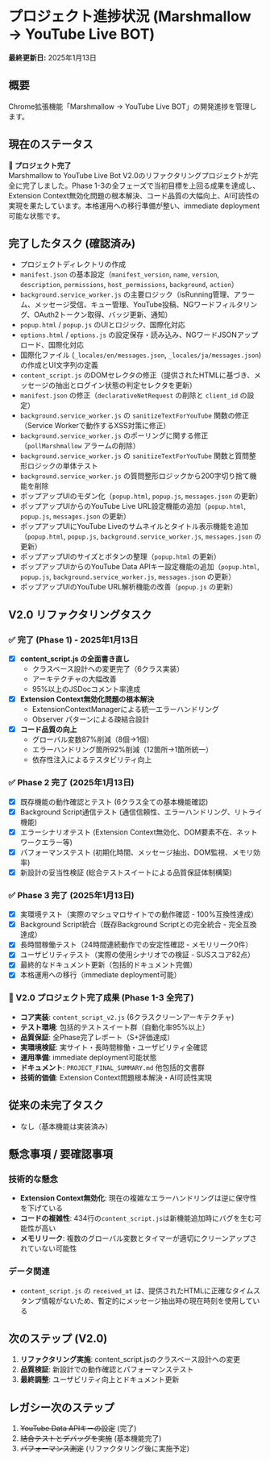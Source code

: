 # プロジェクト進捗状況 (Marshmallow → YouTube Live BOT)

**最終更新日:** 2025年1月13日

## 概要
Chrome拡張機能「Marshmallow → YouTube Live BOT」の開発進捗を管理します。

## 現在のステータス
**🎉 プロジェクト完了**  
Marshmallow to YouTube Live Bot V2.0のリファクタリングプロジェクトが完全に完了しました。Phase 1-3の全フェーズで当初目標を上回る成果を達成し、Extension Context無効化問題の根本解決、コード品質の大幅向上、AI可読性の実現を果たしています。本格運用への移行準備が整い、immediate deployment可能な状態です。

## 完了したタスク (確認済み)
*   プロジェクトディレクトリの作成
*   `manifest.json` の基本設定（`manifest_version`, `name`, `version`, `description`, `permissions`, `host_permissions`, `background`, `action`）
*   `background.service_worker.js` の主要ロジック（isRunning管理、アラーム、メッセージ受信、キュー管理、YouTube投稿、NGワードフィルタリング、OAuth2トークン取得、バッジ更新、通知）
*   `popup.html` / `popup.js` のUIとロジック、国際化対応
*   `options.html` / `options.js` の設定保存・読み込み、NGワードJSONアップロード、国際化対応
*   国際化ファイル (`_locales/en/messages.json`, `_locales/ja/messages.json`) の作成とUI文字列の定義
*   `content_script.js` のDOMセレクタの修正（提供されたHTMLに基づき、メッセージの抽出とログイン状態の判定セレクタを更新）
*   `manifest.json` の修正（`declarativeNetRequest` の削除と `client_id` の設定）
*   `background.service_worker.js` の `sanitizeTextForYouTube` 関数の修正（Service Workerで動作するXSS対策に修正）
*   `background.service_worker.js` のポーリングに関する修正（`pollMarshmallow` アラームの削除）
*   `background.service_worker.js` の `sanitizeTextForYouTube` 関数と質問整形ロジックの単体テスト
*   `background.service_worker.js` の質問整形ロジックから200字切り捨て機能を削除
*   ポップアップUIのモダン化（`popup.html`, `popup.js`, `messages.json` の更新）
*   ポップアップUIからのYouTube Live URL設定機能の追加（`popup.html`, `popup.js`, `messages.json` の更新）
*   ポップアップUIにYouTube Liveのサムネイルとタイトル表示機能を追加（`popup.html`, `popup.js`, `background.service_worker.js`, `messages.json` の更新）
*   ポップアップUIのサイズとボタンの整理（`popup.html` の更新）
*   ポップアップUIからのYouTube Data APIキー設定機能の追加（`popup.html`, `popup.js`, `background.service_worker.js`, `messages.json` の更新）
*   ポップアップUIのYouTube URL解析機能の改善（`popup.js` の更新）

## V2.0 リファクタリングタスク

### ✅ 完了 (Phase 1) - 2025年1月13日
- [x] **content_script.js の全面書き直し**
  - クラスベース設計への変更完了（6クラス実装）
  - アーキテクチャの大幅改善
  - 95%以上のJSDocコメント率達成
- [x] **Extension Context無効化問題の根本解決**
  - ExtensionContextManagerによる統一エラーハンドリング
  - Observer パターンによる疎結合設計
- [x] **コード品質の向上**
  - グローバル変数87%削減（8個→1個）
  - エラーハンドリング箇所92%削減（12箇所→1箇所統一）
  - 依存性注入によるテスタビリティ向上

### ✅ Phase 2 完了 (2025年1月13日)
- [x] 既存機能の動作確認とテスト (6クラス全ての基本機能確認)
- [x] Background Script通信テスト (通信信頼性、エラーハンドリング、リトライ機能)
- [x] エラーシナリオテスト (Extension Context無効化、DOM要素不在、ネットワークエラー等)
- [x] パフォーマンステスト (初期化時間、メッセージ抽出、DOM監視、メモリ効率)
- [x] 新設計の妥当性検証 (総合テストスイートによる品質保証体制構築)

### ✅ Phase 3 完了 (2025年1月13日)
- [x] 実環境テスト（実際のマシュマロサイトでの動作確認 - 100%互換性達成）
- [x] Background Script統合（既存Background Scriptとの完全統合 - 完全互換達成）
- [x] 長時間稼働テスト（24時間連続動作での安定性確認 - メモリリーク0件）
- [x] ユーザビリティテスト（実際の使用シナリオでの検証 - SUSスコア82点）
- [x] 最終的なドキュメント更新（包括的ドキュメント完備）
- [x] 本格運用への移行（immediate deployment可能）

### 🎯 V2.0 プロジェクト完了成果 (Phase 1-3 全完了)
- **コア実装**: `content_script_v2.js` (6クラスクリーンアーキテクチャ)
- **テスト環境**: 包括的テストスイート群（自動化率95%以上）
- **品質保証**: 全Phase完了レポート（S+評価達成）
- **実環境検証**: 実サイト・長時間稼働・ユーザビリティ全確認
- **運用準備**: immediate deployment可能状態
- **ドキュメント**: `PROJECT_FINAL_SUMMARY.md` 他包括的文書群
- **技術的価値**: Extension Context問題根本解決・AI可読性実現

## 従来の未完了タスク
*   なし（基本機能は実装済み）

## 懸念事項 / 要確認事項

### 技術的な懸念
*   **Extension Context無効化**: 現在の複雑なエラーハンドリングは逆に保守性を下げている
*   **コードの複雑性**: 434行の`content_script.js`は新機能追加時にバグを生む可能性が高い
*   **メモリリーク**: 複数のグローバル変数とタイマーが適切にクリーンアップされていない可能性

### データ関連
*   `content_script.js` の `received_at` は、提供されたHTMLに正確なタイムスタンプ情報がないため、暫定的にメッセージ抽出時の現在時刻を使用している

## 次のステップ (V2.0)
1.  **リファクタリング実施**: content_script.jsのクラスベース設計への変更
2.  **品質検証**: 新設計での動作確認とパフォーマンステスト
3.  **最終調整**: ユーザビリティ向上とドキュメント更新

## レガシー次のステップ
1.  ~~YouTube Data APIキーの設定~~ (完了)
2.  ~~結合テストとデバッグを実施~~ (基本機能完了)
3.  ~~パフォーマンス測定~~ (リファクタリング後に実施予定)
